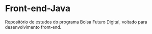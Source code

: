 # Front-end-Java
Repositório de estudos do programa Bolsa Futuro Digital, voltado para desenvolvimento front-end.
